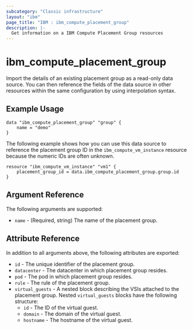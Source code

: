 ```yaml
---
subcategory: "Classic infrastructure"
layout: "ibm"
page_title: "IBM : ibm_compute_placement_group"
description: |-
  Get information on a IBM Compute Placement Group resources
---
```


# ibm\_compute_placement_group

Import the details of an existing placement group as a read-only data source. You can then reference the fields of the data source in other resources within the same configuration by using interpolation syntax.

## Example Usage

```hcl
data "ibm_compute_placement_group" "group" {
    name = "demo"
}
```

The following example shows how you can use this data source to reference the placement group ID in the `ibm_compute_vm_instance` resource because the numeric IDs are often unknown.

```hcl
resource "ibm_compute_vm_instance" "vm1" {
    placement_group_id = data.ibm_compute_placement_group.group.id
}
```

## Argument Reference

The following arguments are supported:

* `name` - (Required, string) The name of the placement group.

## Attribute Reference

In addition to all arguments above, the following attributes are exported:

* `id` - The unique identifier of the placement group.
* `datacenter` - The datacenter in which placement group resides.
* `pod` - The pod in which placement group resides.
* `rule` - The rule of the placement group.
* `virtual_guests` - A nested block describing the VSIs attached to the placement group. Nested `virtual_guests` blocks have the following structure:
  * `id` - The ID of the virtual guest.
  * `domain` - The domain of the virtual guest.
  * `hostname` - The hostname of the virtual guest.



